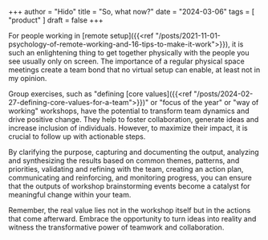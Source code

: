 +++
author = "Hido"
title = "So, what now?"
date = "2024-03-06"
tags = [
  "product"
]
draft = false
+++

For people working in [remote setup]({{<ref "/posts/2021-11-01-psychology-of-remote-working-and-16-tips-to-make-it-work">}}), it is such an enlightening thing to get together physically with the people you see usually only on screen. The importance of a regular physical space meetings create a team bond that no virtual setup can enable, at least not in my opinion.

Group exercises, such as "defining [core values]({{<ref "/posts/2024-02-27-defining-core-values-for-a-team">}})" or "focus of the year" or "way of working" workshops, have the potential to transform team dynamics and drive positive change. They help to foster collaboration, generate ideas and increase inclusion of individuals. However, to maximize their impact, it is crucial to follow up with actionable steps. 

By clarifying the purpose, capturing and documenting the output, analyzing and synthesizing the results based on common themes, patterns, and priorities, validating and refining with the team, creating an action plan, communicating and reinforcing, and monitoring progress, you can ensure that the outputs of workshop brainstorming events become a catalyst for meaningful change within your team.

Remember, the real value lies not in the workshop itself but in the actions that come afterward. Embrace the opportunity to turn ideas into reality and witness the transformative power of teamwork and collaboration.